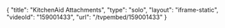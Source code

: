 {
    "title": "KitchenAid Attachments",
    "type": "solo",
    "layout": "iframe-static",
    "videoId": "159001433",
    "url": "\/tvpembed\/159001433"
}